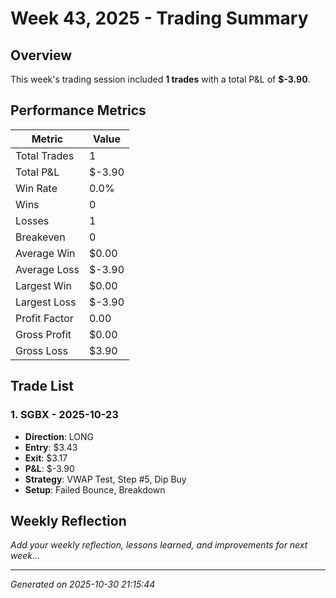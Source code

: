 # Week 43, 2025 - Trading Summary

## Overview

This week's trading session included **1 trades** with a total P&L of **$-3.90**.

## Performance Metrics

| Metric | Value |
|--------|-------|
| Total Trades | 1 |
| Total P&L | $-3.90 |
| Win Rate | 0.0% |
| Wins | 0 |
| Losses | 1 |
| Breakeven | 0 |
| Average Win | $0.00 |
| Average Loss | $-3.90 |
| Largest Win | $0.00 |
| Largest Loss | $-3.90 |
| Profit Factor | 0.00 |
| Gross Profit | $0.00 |
| Gross Loss | $3.90 |

## Trade List


### 1. SGBX - 2025-10-23

- **Direction**: LONG
- **Entry**: $3.43
- **Exit**: $3.17
- **P&L**: $-3.90
- **Strategy**: VWAP Test, Step #5, Dip Buy
- **Setup**: Failed Bounce, Breakdown


## Weekly Reflection

_Add your weekly reflection, lessons learned, and improvements for next week..._

---

*Generated on 2025-10-30 21:15:44*
